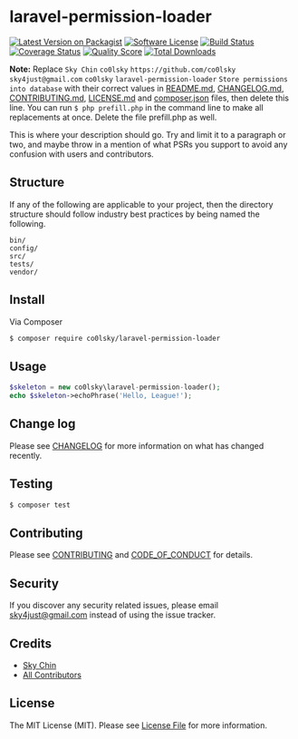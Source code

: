# laravel-permission-loader

[![Latest Version on Packagist][ico-version]][link-packagist]
[![Software License][ico-license]](LICENSE.md)
[![Build Status][ico-travis]][link-travis]
[![Coverage Status][ico-scrutinizer]][link-scrutinizer]
[![Quality Score][ico-code-quality]][link-code-quality]
[![Total Downloads][ico-downloads]][link-downloads]

**Note:** Replace ```Sky Chin``` ```co0lsky``` ```https://github.com/co0lsky``` ```sky4just@gmail.com``` ```co0lsky``` ```laravel-permission-loader``` ```Store permissions into database``` with their correct values in [README.md](README.md), [CHANGELOG.md](CHANGELOG.md), [CONTRIBUTING.md](CONTRIBUTING.md), [LICENSE.md](LICENSE.md) and [composer.json](composer.json) files, then delete this line. You can run `$ php prefill.php` in the command line to make all replacements at once. Delete the file prefill.php as well.

This is where your description should go. Try and limit it to a paragraph or two, and maybe throw in a mention of what
PSRs you support to avoid any confusion with users and contributors.

## Structure

If any of the following are applicable to your project, then the directory structure should follow industry best practices by being named the following.

```
bin/        
config/
src/
tests/
vendor/
```


## Install

Via Composer

``` bash
$ composer require co0lsky/laravel-permission-loader
```

## Usage

``` php
$skeleton = new co0lsky\laravel-permission-loader();
echo $skeleton->echoPhrase('Hello, League!');
```

## Change log

Please see [CHANGELOG](CHANGELOG.md) for more information on what has changed recently.

## Testing

``` bash
$ composer test
```

## Contributing

Please see [CONTRIBUTING](CONTRIBUTING.md) and [CODE_OF_CONDUCT](CODE_OF_CONDUCT.md) for details.

## Security

If you discover any security related issues, please email sky4just@gmail.com instead of using the issue tracker.

## Credits

- [Sky Chin][link-author]
- [All Contributors][link-contributors]

## License

The MIT License (MIT). Please see [License File](LICENSE.md) for more information.

[ico-version]: https://img.shields.io/packagist/v/co0lsky/laravel-permission-loader.svg?style=flat-square
[ico-license]: https://img.shields.io/badge/license-MIT-brightgreen.svg?style=flat-square
[ico-travis]: https://img.shields.io/travis/co0lsky/laravel-permission-loader/master.svg?style=flat-square
[ico-scrutinizer]: https://img.shields.io/scrutinizer/coverage/g/co0lsky/laravel-permission-loader.svg?style=flat-square
[ico-code-quality]: https://img.shields.io/scrutinizer/g/co0lsky/laravel-permission-loader.svg?style=flat-square
[ico-downloads]: https://img.shields.io/packagist/dt/co0lsky/laravel-permission-loader.svg?style=flat-square

[link-packagist]: https://packagist.org/packages/co0lsky/laravel-permission-loader
[link-travis]: https://travis-ci.org/co0lsky/laravel-permission-loader
[link-scrutinizer]: https://scrutinizer-ci.com/g/co0lsky/laravel-permission-loader/code-structure
[link-code-quality]: https://scrutinizer-ci.com/g/co0lsky/laravel-permission-loader
[link-downloads]: https://packagist.org/packages/co0lsky/laravel-permission-loader
[link-author]: https://github.com/co0lsky
[link-contributors]: ../../contributors
